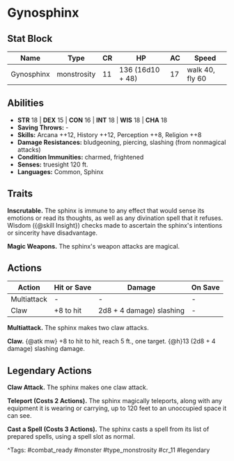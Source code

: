 # Gynosphinx

## Stat Block

| Name | Type | CR | HP | AC | Speed |
|------|------|----|----|----|-------|
| Gynosphinx | monstrosity | 11 | 136 (16d10 + 48) | 17 | walk 40, fly 60 |

## Abilities

- **STR** 18 | **DEX** 15 | **CON** 16 | **INT** 18 | **WIS** 18 | **CHA** 18
- **Saving Throws:** -  
- **Skills:** Arcana ++12, History ++12, Perception ++8, Religion ++8  
- **Damage Resistances:** bludgeoning, piercing, slashing (from nonmagical attacks)  
- **Condition Immunities:** charmed, frightened  
- **Senses:** truesight 120 ft.  
- **Languages:** Common, Sphinx

## Traits

**Inscrutable.** The sphinx is immune to any effect that would sense its emotions or read its thoughts, as well as any divination spell that it refuses. Wisdom ({@skill Insight}) checks made to ascertain the sphinx's intentions or sincerity have disadvantage.

**Magic Weapons.** The sphinx's weapon attacks are magical.


## Actions

| Action | Hit or Save | Damage | On Save |
|--------|--------------|--------|----------|
| Multiattack | - | - | - |
| Claw | +8 to hit | 2d8 + 4 damage) slashing | - |

**Multiattack.** The sphinx makes two claw attacks.

**Claw.** {@atk mw} +8 to hit to hit, reach 5 ft., one target. {@h}13 (2d8 + 4 damage) slashing damage.

## Legendary Actions

**Claw Attack.** The sphinx makes one claw attack.

**Teleport (Costs 2 Actions).** The sphinx magically teleports, along with any equipment it is wearing or carrying, up to 120 feet to an unoccupied space it can see.

**Cast a Spell (Costs 3 Actions).** The sphinx casts a spell from its list of prepared spells, using a spell slot as normal.



^Tags: #combat_ready #monster #type_monstrosity #cr_11 #legendary